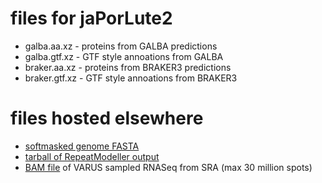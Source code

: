 # files for jaPorLute2
* galba.aa.xz - proteins from GALBA predictions
* galba.gtf.xz - GTF style annoations from GALBA
* braker.aa.xz - proteins from BRAKER3 predictions
* braker.gtf.xz - GTF style annoations from BRAKER3

# files hosted elsewhere
* [softmasked genome FASTA](https://asg_hubs.cog.sanger.ac.uk/jaPorLute2/jaPorLute2.fa.masked)
* [tarball of RepeatModeller output](https://asg_hubs.cog.sanger.ac.uk/jaPorLute2/jaPorLute2.tar.xz)
* [BAM file](https://asg_hubs.cog.sanger.ac.uk/jaPorLute2/VARUS.bam) of VARUS sampled RNASeq from SRA (max 30 million spots)

